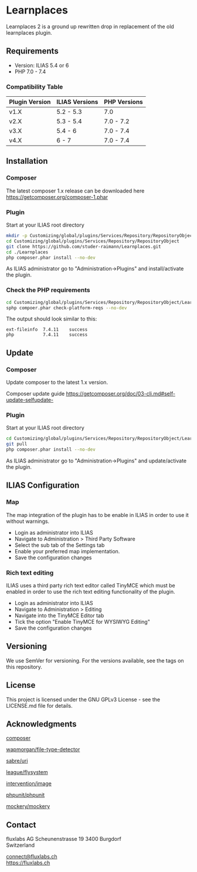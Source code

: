 # Learnplaces
Learnplaces 2 is a ground up rewritten drop in replacement of 
the old learnplaces plugin.

## Requirements
* Version: ILIAS 5.4 or 6
* PHP 7.0 - 7.4

### Compatibility Table
|Plugin Version   | ILIAS Versions | PHP Versions  |
|---|---|---|
| v1.X  | 5.2 - 5.3 | 7.0 |
| v2.X | 5.3 - 5.4 | 7.0 - 7.2 |
| v3.X | 5.4 - 6 | 7.0 - 7.4 |
| v4.X | 6 - 7 | 7.0 - 7.4 |

## Installation

### Composer
The latest composer 1.x release can be downloaded here <https://getcomposer.org/composer-1.phar>

### Plugin
Start at your ILIAS root directory  

```bash
mkdir -p Customizing/global/plugins/Services/Repository/RepositoryObject  
cd Customizing/global/plugins/Services/Repository/RepositoryObject
git clone https://github.com/studer-raimann/Learnplaces.git
cd ./Learnplaces
php composer.phar install --no-dev
```  
As ILIAS administrator go to "Administration->Plugins" and install/activate the plugin.

### Check the PHP requirements
```bash
cd Customizing/global/plugins/Services/Repository/RepositoryObject/Learnplaces
sphp compoer.phar check-platform-reqs --no-dev
```  

The output should look similar to this:
```
ext-fileinfo  7.4.11    success  
php           7.4.11    success 
```

## Update

### Composer
Update composer to the latest 1.x version.

Composer update guide <https://getcomposer.org/doc/03-cli.md#self-update-selfupdate->

### Plugin
Start at your ILIAS root directory

```bash
cd Customizing/global/plugins/Services/Repository/RepositoryObject/Learnplaces
git pull
php composer.phar install --no-dev
```

As ILIAS administrator go to "Administration->Plugins" and update/activate the plugin.

## ILIAS Configuration

### Map
The map integration of the plugin has to be enable in ILIAS in order to
use it without warnings.

- Login as administrator into ILIAS
- Navigate to Administration > Third Party Software
- Select the sub tab of the Settings tab
- Enable your preferred map implementation.
- Save the configuration changes

### Rich text editing
ILIAS uses a third party rich text editor called TinyMCE which must be
enabled in order to use the rich text editing functionality of the plugin.

- Login as administrator into ILIAS
- Navigate to Administration > Editing
- Navigate into the TinyMCE Editor tab
- Tick the option "Enable TinyMCE for WYSIWYG Editing"
- Save the configuration changes

## Versioning
We use SemVer for versioning. For the versions available, see the tags on this repository.

## License
This project is licensed under the GNU GPLv3 License - see the LICENSE.md file for details.

## Acknowledgments
[composer](https://getcomposer.org/)

[wapmorgan/file-type-detector](https://github.com/wapmorgan/FileTypeDetector)

[sabre/uri](https://github.com/sabre-io/uri)

[league/flysystem](https://github.com/thephpleague/flysystem)

[intervention/image](https://github.com/Intervention/image)

[phpunit/phpunit](https://github.com/sebastianbergmann/phpunit)

[mockery/mockery](https://github.com/mockery/mockery)

## Contact

fluxlabs AG
Scheunenstrasse 19
3400 Burgdorf  
Switzerland

[connect@fluxlabs.ch](mailto:connect@fluxlabs.ch)  
<https://fluxlabs.ch>